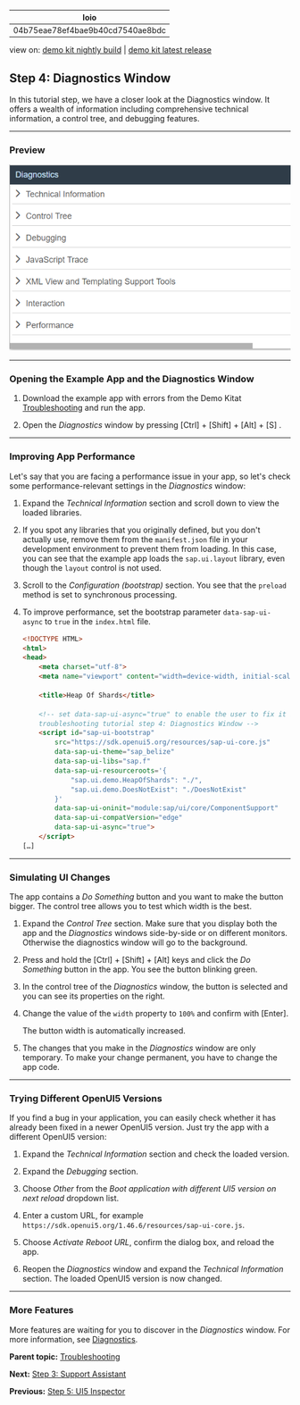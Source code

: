 <!-- loio04b75eae78ef4bae9b40cd7540ae8bdc -->

| loio |
| -----|
| 04b75eae78ef4bae9b40cd7540ae8bdc |

<div id="loio">

view on: [demo kit nightly build](https://openui5nightly.hana.ondemand.com/topic/04b75eae78ef4bae9b40cd7540ae8bdc) | [demo kit latest release](https://sdk.openui5.org/topic/04b75eae78ef4bae9b40cd7540ae8bdc)</div>

## Step 4: Diagnostics Window

In this tutorial step, we have a closer look at the Diagnostics window. It offers a wealth of information including comprehensive technical information, a control tree, and debugging features.

***

<a name="loio04b75eae78ef4bae9b40cd7540ae8bdc__section_gt2_djf_c1b"/>

### Preview

 ![](images/loio5ceb62ab5b7a405c835ab39f491a0735_LowRes.png) 

***

<a name="loio04b75eae78ef4bae9b40cd7540ae8bdc__section_r2s_vkf_c1b"/>

### Opening the Example App and the Diagnostics Window

1.  Download the example app with errors from the Demo Kitat [Troubleshooting](https://sdk.openui5.org/explored.html#/sample/sap.ui.core.tutorial.troubleshooting.01/preview) and run the app.

2.  Open the *Diagnostics* window by pressing  [Ctrl\] + [Shift\] + [Alt\] + [S\] .


***

<a name="loio04b75eae78ef4bae9b40cd7540ae8bdc__section_p3z_kmf_c1b"/>

### Improving App Performance

Let's say that you are facing a performance issue in your app, so let's check some performance-relevant settings in the *Diagnostics* window:

1.  Expand the *Technical Information* section and scroll down to view the loaded libraries.

2.  If you spot any libraries that you originally defined, but you don't actually use, remove them from the `manifest.json` file in your development environment to prevent them from loading. In this case, you can see that the example app loads the `sap.ui.layout` library, even though the `layout` control is not used.

3.  Scroll to the *Configuration \(bootstrap\)* section. You see that the `preload` method is set to synchronous processing.
4.  To improve performance, set the bootstrap parameter `data-sap-ui-async` to `true` in the `index.html` file.

    ```html
    <!DOCTYPE HTML>
    <html>
    <head>
    	<meta charset="utf-8">
    	<meta name="viewport" content="width=device-width, initial-scale=1.0">
    
    	<title>Heap Of Shards</title>
    
    	<!-- set data-sap-ui-async="true" to enable the user to fix it in the
    	troubleshooting tutorial step 4: Diagnostics Window -->
    	<script id="sap-ui-bootstrap"
    		src="https://sdk.openui5.org/resources/sap-ui-core.js"
    		data-sap-ui-theme="sap_belize"
    		data-sap-ui-libs="sap.f"
    		data-sap-ui-resourceroots='{
    			"sap.ui.demo.HeapOfShards": "./",
    			"sap.ui.demo.DoesNotExist": "./DoesNotExist"
    		}'
    		data-sap-ui-oninit="module:sap/ui/core/ComponentSupport"
    		data-sap-ui-compatVersion="edge"
    		data-sap-ui-async="true">
    	</script>
    […]
    ```


***

<a name="loio04b75eae78ef4bae9b40cd7540ae8bdc__section_xgg_qnf_c1b"/>

### Simulating UI Changes

The app contains a *Do Something* button and you want to make the button bigger. The control tree allows you to test which width is the best.

1.  Expand the *Control Tree* section. Make sure that you display both the app and the *Diagnostics* windows side-by-side or on different monitors. Otherwise the diagnostics window will go to the background.

2.  Press and hold the  [Ctrl\] + [Shift\] + [Alt\]  keys and click the *Do Something* button in the app. You see the button blinking green.

3.  In the control tree of the *Diagnostics* window, the button is selected and you can see its properties on the right.

4.  Change the value of the `width` property to `100%` and confirm with [Enter\].

    The button width is automatically increased.

5.  The changes that you make in the *Diagnostics* window are only temporary. To make your change permanent, you have to change the app code.


***

<a name="loio04b75eae78ef4bae9b40cd7540ae8bdc__section_ftz_34f_c1b"/>

### Trying Different OpenUI5 Versions

If you find a bug in your application, you can easily check whether it has already been fixed in a newer OpenUI5 version. Just try the app with a different OpenUI5 version:

1.  Expand the *Technical Information* section and check the loaded version.

2.  Expand the *Debugging* section.

3.  Choose *Other* from the *Boot application with different UI5 version on next reload* dropdown list.

4.  Enter a custom URL, for example `https://sdk.openui5.org/1.46.6/resources/sap-ui-core.js`.

5.  Choose *Activate Reboot URL*, confirm the dialog box, and reload the app.

6.  Reopen the *Diagnostics* window and expand the *Technical Information* section. The loaded OpenUI5 version is now changed.


***

<a name="loio04b75eae78ef4bae9b40cd7540ae8bdc__section_fcy_kpf_c1b"/>

### More Features

More features are waiting for you to discover in the *Diagnostics* window. For more information, see [Diagnostics](Diagnostics_6ec18e8.md#loio6ec18e80b0ce47f290bc2645b0cc86e6).

**Parent topic:** [Troubleshooting](Troubleshooting_5661952.md "In this tutorial, we will show you some tools that will help you if you run into problems with your OpenUI5 app.")

**Next:** [Step 3: Support Assistant](Step_3_Support_Assistant_35f08e1.md "In this tutorial step, we will have a closer look at Support Assistant. You can use this tool to check whether your app is built according to the best practices with predefined rules.")

**Previous:** [Step 5: UI5 Inspector](Step_5_UI5_Inspector_76e789e.md "In this tutorial step, we will have a closer look at UI5 Inspector - a plug-in specifically created for analyzing and debugging OpenUI5 code.")

